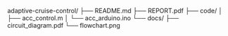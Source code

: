 adaptive-cruise-control/ 
├── README.md 
├── REPORT.pdf 
├── code/ 
│ ├── acc_control.m 
│ └── acc_arduino.ino 
└── docs/ 
├── circuit_diagram.pdf 
└── flowchart.png 
